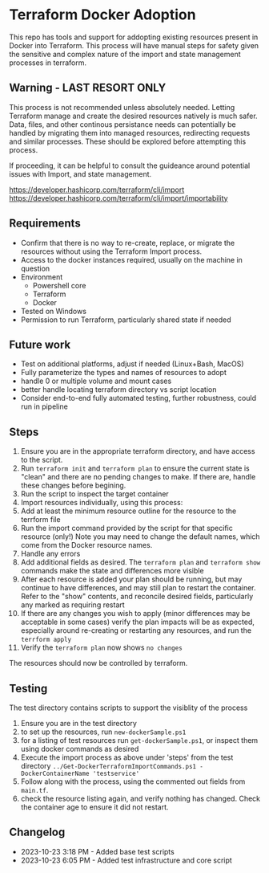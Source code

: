 # Terraform Docker Adoption

This repo has tools and support for addopting existing resources present in Docker into Terraform. This process will have manual steps for safety given the sensitive and complex nature of the import and state management processes in terraform.

## Warning - LAST RESORT ONLY

This process is not recommended unless absolutely needed. Letting Terraform manage and create the desired resources natively is much safer. Data, files, and other continous persistance needs can potentially be handled by migrating them into managed resources, redirecting requests and similar processes. These should be explored before attempting this process.

If proceeding, it can be helpful to consult the guideance around potential issues with Import, and state management.

https://developer.hashicorp.com/terraform/cli/import
https://developer.hashicorp.com/terraform/cli/import/importability

## Requirements

* Confirm that there is no way to re-create, replace, or migrate the resources without using the Terraform Import process.
* Access to the docker instances required, usually on the machine in question
* Environment
  * Powershell core
  * Terraform
  * Docker
* Tested on Windows
* Permission to run Terraform, particularly shared state if needed

## Future work

* Test on additional platforms, adjust if needed (Linux+Bash, MacOS)
* Fully parameterize the types and names of resources to adopt
* handle 0 or multiple volume and mount cases
* better handle locating terraform directory vs script location
* Consider end-to-end fully automated testing, further robustness, could run in pipeline

## Steps

1. Ensure you are in the appropriate terraform directory, and have access to the script.
2. Run `terraform init` and `terraform plan` to ensure the current state is "clean" and there are no pending changes to make. If there are, handle these changes before begining.
3. Run the script to inspect the target container
4. Import resources individually, using this process:
  1. Add at least the minimum resource outline for the resource to the terrform file
  2. Run the import command provided by the script for that specific resource (only!) Note you may need to change the default names, which come from the Docker resource names.
  3. Handle any errors
  4. Add additional fields as desired. The `terraform plan` and `terraform show` commands make the state and differences more visible
5. After each resource is added your plan should be running, but may continue to have differences, and may still plan to restart the container. Refer to the "show" contents, and reconcile desired fields, particularly any marked as requiring restart
6. If there are any changes you wish to apply (minor differences may be acceptable in some cases) verify the plan impacts will be as expected, especially around re-creating or restarting any resources, and run the `terrform apply`
7. Verify the `terraform plan` now shows `no changes`

The resources should now be controlled by terraform.

## Testing

The test directory contains scripts to support the visiblity of the process

1. Ensure you are in the test directory
2. to set up the resources, run `new-dockerSample.ps1`
3. for a listing of test resources run `get-dockerSample.ps1`, or inspect them using docker commands as desired
4. Execute the import process as above under 'steps' from the test directory `../Get-DockerTerraformImportCommands.ps1 -DockerContainerName 'testservice'`
5. Follow along with the process, using the commented out fields from `main.tf`.
6. check the resource listing again, and verify nothing has changed. Check the container age to ensure it did not restart.

## Changelog

* 2023-10-23 3:18 PM - Added base test scripts
* 2023-10-23 6:05 PM - Added test infrastructure and core script
